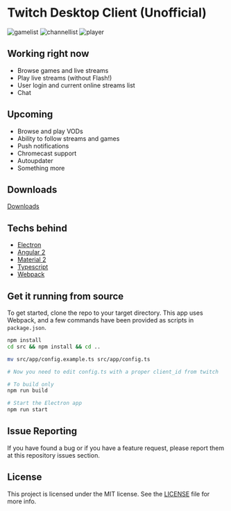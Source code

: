 # Twitch Desktop Client (Unofficial)

![gamelist](http://i.imgur.com/aujAPcP.png)
![channellist](http://i.imgur.com/Gt2z37x.png)
![player](http://i.imgur.com/c3RXF4U.png)

## Working right now
+ Browse games and live streams
+ Play live streams (without Flash!)
+ User login and current online streams list
+ Chat

## Upcoming
- Browse and play VODs
- Ability to follow streams and games
- Push notifications
- Chromecast support
- Autoupdater
- Something more 

## Downloads

[Downloads](https://github.com/hzeroo/twitch-desktop/releases)

## Techs behind
+ [Electron](http://electron.atom.io/)
+ [Angular 2](https://angular.io/)
+ [Material 2](github.com/angular/material2)
+ [Typescript](https://www.typescriptlang.org/)
+ [Webpack](https://webpack.github.io/)

## Get it running from source

To get started, clone the repo to your target directory. This app uses Webpack, and a few commands have been provided as scripts in `package.json`.

```bash
npm install
cd src && npm install && cd ..

mv src/app/config.example.ts src/app/config.ts

# Now you need to edit config.ts with a proper client_id from twitch

# To build only
npm run build

# Start the Electron app
npm run start
```

## Issue Reporting

If you have found a bug or if you have a feature request, please report them at this repository issues section.

## License

This project is licensed under the MIT license. See the [LICENSE](LICENSE) file for more info.
